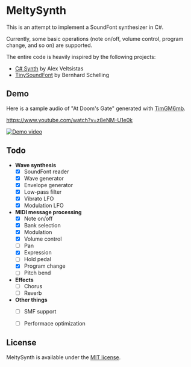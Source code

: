 # MeltySynth

This is an attempt to implement a SoundFont synthesizer in C#.

Currently, some basic operations (note on/off, volume control, program change, and so on) are supported.

The entire code is heavily inspired by the following projects:

* [C# Synth](https://archive.codeplex.com/?p=csharpsynthproject) by Alex Veltsistas
* [TinySoundFont](https://github.com/schellingb/TinySoundFont) by Bernhard Schelling


## Demo

Here is a sample audio of "At Doom's Gate" generated with [TimGM6mb](https://musescore.org/en/handbook/soundfonts-and-sfz-files#gm_soundfonts).

https://www.youtube.com/watch?v=z8eNM-U1e0k  

[![Demo video](https://img.youtube.com/vi/z8eNM-U1e0k/0.jpg)](https://www.youtube.com/watch?v=z8eNM-U1e0k)


## Todo

* __Wave synthesis__
    - [x] SoundFont reader
    - [x] Wave generator
    - [x] Envelope generator
    - [x] Low-pass filter
    - [x] Vibrato LFO
    - [x] Modulation LFO
* __MIDI message processing__
    - [x] Note on/off
    - [x] Bank selection
    - [x] Modulation
    - [x] Volume control
    - [ ] Pan
    - [x] Expression
    - [ ] Hold pedal
    - [x] Program change
    - [ ] Pitch bend
* __Effects__
    - [ ] Chorus
    - [ ] Reverb
* __Other things__
    - [ ] SMF support
    - [ ] Performace optimization


## License

MeltySynth is available under the [MIT license](LICENSE.txt).
